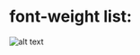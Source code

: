 # font-weight list: 

![alt text](https://github.com/Inpulsgor/library/blob/master/Markup/form/form_image.png "Logo Title Text 1")

